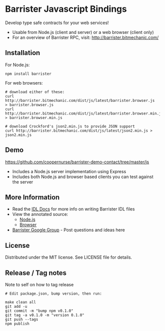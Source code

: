 # Barrister Javascript Bindings

Develop type safe contracts for your web services!

* Usable from Node.js (client and server) or a web browser (client only)
* For an overview of Barrister RPC, visit: http://barrister.bitmechanic.com/

## Installation

For Node.js:

    npm install barrister
    
For web browsers:

    # download either of these:
    curl http://barrister.bitmechanic.com/dist/js/latest/barrister.browser.js  > barrister.browser.js
    curl http://barrister.bitmechanic.com/dist/js/latest/barrister.browser.min.js > barrister.browser.min.js
    
    # download Crockford's json2.min.js to provide JSON support
    curl http://barrister.bitmechanic.com/dist/js/latest/json2.min.js > json2.min.js
    
## Demo

https://github.com/coopernurse/barrister-demo-contact/tree/master/js

* Includes a Node.js server implementation using Express
* Includes both Node.js and browser based clients you can test against the server

## More Information

* Read the [IDL Docs](http://barrister.bitmechanic.com/docs.html) for more info on writing 
  Barrister IDL files
* View the annotated source:
  * [Node.js](http://barrister.bitmechanic.com/api/js/latest/barrister.node.html)
  * [Browser](http://barrister.bitmechanic.com/api/js/latest/barrister.browser.html)
* [Barrister Google Group](https://groups.google.com/forum/#!forum/barrister-rpc) - Post questions and ideas here

## License

Distributed under the MIT license.  See LICENSE file for details.

## Release / Tag notes

Note to self on how to tag release

    # Edit package.json, bump version, then run:
    
    make clean all
    git add -u
    git commit -m "bump npm v0.1.0"
    git tag -a v0.1.0 -m "version 0.1.0"
    git push --tags
    npm publish
    
